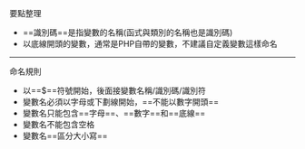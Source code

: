 要點整理
- ==識別碼==是指變數的名稱(函式與類別的名稱也是識別碼)
- 以底線開頭的變數，通常是PHP自帶的變數，不建議自定義變數這樣命名

---

命名規則
* 以==$==符號開始，後面接變數名稱/識別碼/識別符
* 變數名必須以字母或下劃線開始，==不能以數字開頭==
* 變數名只能包含==字母==、==數字==和==底線==
* 變數名不能包含空格
* 變數名==區分大小寫==